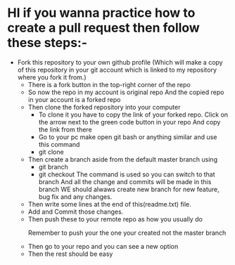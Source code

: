 #  HI if you wanna practice how to create a pull request then follow these steps:- 

<ul>
  <li>
Fork this repository to your own github profile 
  (Which will make a copy of this repository in your git account
    which is linked to my repository where you fork it from.)
    <ul>
      <li>
        There is a fork button in the top-right corner of the repo
      </li>
      <li>
        So now the repo in my account is original repo
        And the copied repo in your account is a forked repo
      </li>
</li>
<li>
  Then clone the forked repository into your computer
  <ul>
    <li>
        To clone it you have to copy the link of your forked repo.
        Click on the arrow next to the green code button in your repo
        And copy the link from there
    </li>
    <li>
        Go to your pc make open git bash or anything similar and use this command
    </li>
    <li>
       git clone <copied_link_here>
    </li>
  </ul>
</li>
<li>
  Then create a branch aside from the default master branch using
  <ul>
    <li>
      git branch <new_branch_name>
    </li>
    <li>
      git checkout <new_branch_name>
      The <git checkout> command is used so you can switch to that branch
      And all the change and commits will be made in this branch
      WE should alwaws create new branch for new feature, bug fix and any changes.
    </li>
  </ul>
</li>
<li>
  Then write some lines at the end of this(readme.txt) file.
</li>
<li>
  Add and Commit those changes.
</li>  
<li>
  Then push these to your remote repo as how you usually do
</li>
<p>
  Remember to push your <new_branch> the one your created not the master branch
</p>
<li>
  Then go to your repo and you can see a new option <Comare & Pull Request>
</li>
<li>
  Then the rest should be easy
</li>

